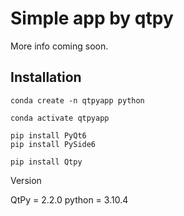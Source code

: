 # Simple app by qtpy

More info coming soon.



## Installation
```
conda create -n qtpyapp python

conda activate qtpyapp

pip install PyQt6
pip install PySide6

pip install Qtpy

```
Version

QtPy = 2.2.0
python = 3.10.4




